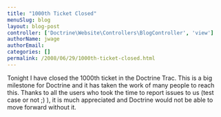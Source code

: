 ```yaml
---
title: "1000th Ticket Closed"
menuSlug: blog
layout: blog-post
controller: ['Doctrine\Website\Controllers\BlogController', 'view']
authorName: jwage
authorEmail:
categories: []
permalink: /2008/06/29/1000th-ticket-closed.html
---
```

Tonight I have closed the 1000th ticket in the Doctrine Trac. This is a
big milestone for Doctrine and it has taken the work of many people to
reach this. Thanks to all the users who took the time to report issues
to us (test case or not ;) ), it is much appreciated and Doctrine would
not be able to move forward without it.
